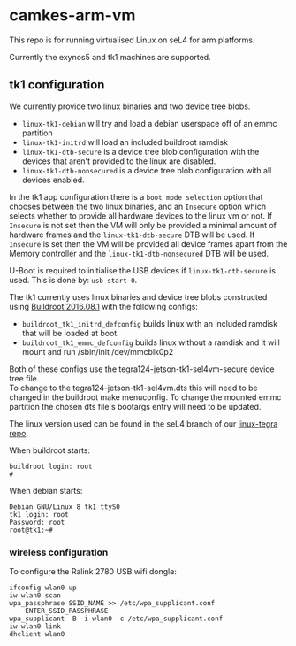 <!--

  Copyright 2016, Data61
  Commonwealth Scientific and Industrial Research Organisation (CSIRO)
  ABN 41 687 119 230.
  This software may be distributed and modified according to the terms of
  the BSD 2-Clause license. Note that NO WARRANTY is provided.
  See "LICENSE_BSD2.txt" for details.
  @TAG(D61_BSD)

-->

camkes-arm-vm
=============

This repo is for running virtualised Linux on seL4 for arm platforms.

Currently the exynos5 and tk1 machines are supported.

## tk1 configuration

We currently provide two linux binaries and two device tree blobs.  
* `linux-tk1-debian` will try and load a debian userspace off of an emmc partition
* `linux-tk1-initrd` will load an included buildroot ramdisk
* `linux-tk1-dtb-secure` is a device tree blob configuration with the devices that aren't provided to the linux are disabled.
* `linux-tk1-dtb-nonsecured` is a device tree blob configuration with all devices enabled.

In the tk1 app configuration there is a `boot mode selection` option that chooses between the two linux binaries, and
an `Insecure` option which selects whether to provide all hardware devices to the linux vm or not. If `Insecure` is not set
then the VM will only be provided a minimal amount of hardware frames and the `linux-tk1-dtb-secure` DTB will be used.  If `Insecure`
is set then the VM will be provided all device frames apart from the Memory controller and the `linux-tk1-dtb-nonsecured` DTB will be used.

U-Boot is required to initialise the USB devices if `linux-tk1-dtb-secure` is used.  This is done by: `usb start 0`.

The tk1 currently uses linux binaries and device tree blobs constructed using [Buildroot 2016.08.1](https://buildroot.org/downloads/) with the following configs:
* `buildroot_tk1_initrd_defconfig` builds linux with an included ramdisk that will be loaded at boot.
* `buildroot_tk1_emmc_defconfig` builds linux without a ramdisk and it will mount and run /sbin/init /dev/mmcblk0p2

Both of these configs use the tegra124-jetson-tk1-sel4vm-secure device tree file.  
To change to the tegra124-jetson-tk1-sel4vm.dts this will need to be changed in the buildroot make menuconfig.
To change the mounted emmc partition the chosen dts file's bootargs entry will need to be updated.

The linux version used can be found in the seL4 branch of our [linux-tegra repo](https://github.com/SEL4PROJ/linux-tegra/tree/sel4).


When buildroot starts:
```
buildroot login: root
#
```
When debian starts:
```
Debian GNU/Linux 8 tk1 ttyS0
tk1 login: root
Password: root
root@tk1:~#
```



### wireless configuration
To configure the Ralink 2780 USB wifi dongle:

```
ifconfig wlan0 up
iw wlan0 scan
wpa_passphrase SSID_NAME >> /etc/wpa_supplicant.conf
	ENTER_SSID_PASSPHRASE
wpa_supplicant -B -i wlan0 -c /etc/wpa_supplicant.conf
iw wlan0 link
dhclient wlan0
```
